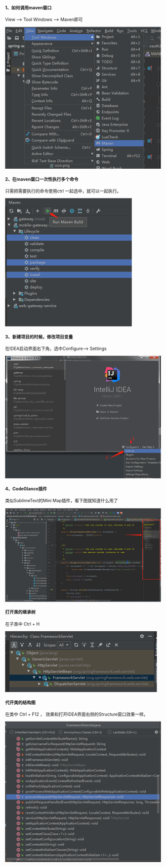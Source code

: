 #### 1、如何调用maven窗口

View --> Tool Windows --> Maven即可

![image-20210128162806736](images/image-20210128162806736.png)

#### 2、在maven窗口一次性执行多个命令

只需把需要执行的命令使用ctrl 一起选中，就可以一起执行。

![image-20210128163011859](images/image-20210128163011859.png)

#### 3、新建项目的时候，修改项目变量

在IDEA启动界面右下角，选中Configure--> Settings 

![image-20210129142206264](images/image-20210129142206264.png)



#### 4、CodeGlance插件

类似SublimeText的Mini Map插件，看下图就知道什么用了

![image-20210129143448316](images/image-20210129143448316.png)



#### 打开类的继承树

在子类中 Ctrl + H

![image-20210205105335371](images/image-20210205105335371.png)

#### 代开类的结构图

在类中 Ctrl + F12 ， 效果和打开IDEA界面右侧的Structure窗口效果一样。

![image-20210205105412643](images/image-20210205105412643.png)